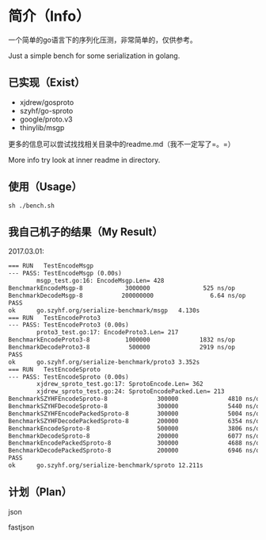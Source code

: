 # 简介（Info）

一个简单的go语言下的序列化压测，非常简单的，仅供参考。

Just a simple bench for some serialization in golang.

## 已实现（Exist）

+ xjdrew/gosproto
+ szyhf/go-sproto
+ google/proto.v3
+ thinylib/msgp

更多的信息可以尝试找找相关目录中的readme.md（我不一定写了=。=）

More info try look at inner readme in directory.

## 使用（Usage）

``` shell
sh ./bench.sh
```

## 我自己机子的结果（My Result）

2017.03.01:

```txt
=== RUN   TestEncodeMsgp
--- PASS: TestEncodeMsgp (0.00s)
        msgp_test.go:16: EncodeMsgp.Len= 428
BenchmarkEncodeMsgp-8            3000000               525 ns/op             640 B/op          1 allocs/op
BenchmarkDecodeMsgp-8           200000000                6.64 ns/op            0 B/op          0 allocs/op
PASS
ok      go.szyhf.org/serialize-benchmark/msgp   4.130s
=== RUN   TestEncodeProto3
--- PASS: TestEncodeProto3 (0.00s)
        proto3_test.go:17: EncodeProto3.Len= 217
BenchmarkEncodeProto3-8          1000000              1832 ns/op            1576 B/op         15 allocs/op
BenchmarkDecodeProto3-8           500000              2919 ns/op            1160 B/op         46 allocs/op
PASS
ok      go.szyhf.org/serialize-benchmark/proto3 3.352s
=== RUN   TestEncodeSproto
--- PASS: TestEncodeSproto (0.00s)
        xjdrew_sproto_test.go:17: SprotoEncode.Len= 362
        xjdrew_sproto_test.go:24: SprotoEncodePacked.Len= 213
BenchmarkSZYHFEncodeSproto-8              300000              4810 ns/op            1376 B/op         36 allocs/op
BenchmarkSZYHFDecodeSproto-8              300000              5440 ns/op            3136 B/op         71 allocs/op
BenchmarkSZYHFEncodePackedSproto-8        300000              5004 ns/op            1856 B/op         37 allocs/op
BenchmarkSZYHFDecodePackedSproto-8        200000              6354 ns/op            3808 B/op         73 allocs/op
BenchmarkEncodeSproto-8                   500000              3806 ns/op            1376 B/op         36 allocs/op
BenchmarkDecodeSproto-8                   200000              6077 ns/op            3168 B/op         76 allocs/op
BenchmarkEncodePackedSproto-8             300000              4688 ns/op            1856 B/op         37 allocs/op
BenchmarkDecodePackedSproto-8             200000              6946 ns/op            3840 B/op         78 allocs/op
PASS
ok      go.szyhf.org/serialize-benchmark/sproto 12.211s
```

## 计划（Plan）

json

fastjson
